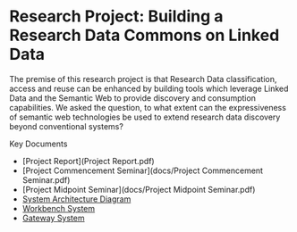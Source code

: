Research Project: Building a Research Data Commons on Linked Data
================

The premise of this research project is that Research Data classification, access and reuse can be enhanced by building tools which leverage Linked Data and the Semantic Web to provide discovery and consumption capabilities. We asked the question, to what extent can the expressiveness of semantic web technologies be used to extend research data discovery beyond conventional systems? 

Key Documents
* [Project Report](Project Report.pdf)
* [Project Commencement Seminar](docs/Project Commencement Seminar.pdf)
* [Project Midpoint Seminar](docs/Project Midpoint Seminar.pdf)
* [System Architecture Diagram](docs/system_design_proposal.png)
* [Workbench System](https://github.com/bgreenwood/research_project/tree/master/workbench)
* [Gateway System](https://github.com/bgreenwood/research_project/tree/master/capability_gateway)
